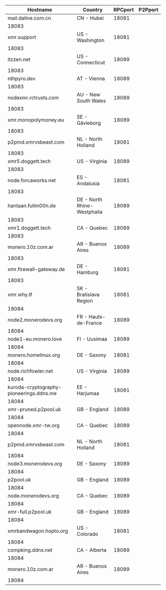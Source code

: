 Hostname | Country | RPCport | P2Pport
--- | --- | --- | ---
mail.daline.com.cn | CN - Hubei | 18081
 | 18083
xmr.support | US - Washington | 18081
 | 18083
itzzen.net | US - Connecticut | 18089
 | 18083
nthpyro.dev | AT - Vienna | 18089
 | 18083
nodexmr.rctrusts.com | AU - New South Wales | 18089
 | 18083
xmr.monopolymoney.eu | SE - Gävleborg | 18089
 | 18083
p2pmd.xmrvsbeast.com | NL - North Holland | 18081
 | 18083
xmr5.doggett.tech | US - Virginia | 18089
 | 18083
node.forcaworks.net | ES - Andalusia | 18081
 | 18083
hantaan.fullm00n.de | DE - North Rhine-Westphalia | 18089
 | 18083
xmr1.doggett.tech | CA - Quebec | 18089
 | 18083
monero.10z.com.ar | AR - Buenos Aires | 18089
 | 18083
xmr.firewall-gateway.de | DE - Hamburg | 18081
 | 18083
xmr.why.tf | SK - Bratislava Region | 18081
 | 18084
node2.monerodevs.org | FR - Hauts-de-France | 18089
 | 18084
node1-eu.monero.love | FI - Uusimaa | 18089
 | 18084
monero.homelinux.org | DE - Saxony | 18081
 | 18084
node.richfowler.net | US - Virginia | 18089
 | 18084
kuroda-cryptography-pioneerings.ddns.me | EE - Harjumaa | 18081
 | 18084
xmr-pruned.p2pool.uk | GB - England | 18089
 | 18084
opennode.xmr-tw.org | CA - Quebec | 18089
 | 18084
p2pmd.xmrvsbeast.com | NL - North Holland | 18081
 | 18084
node3.monerodevs.org | DE - Saxony | 18089
 | 18084
p2pool.uk | GB - England | 18089
 | 18084
node.monerodevs.org | CA - Quebec | 18089
 | 18084
xmr-full.p2pool.uk | GB - England | 18089
 | 18084
xmrbandwagon.hopto.org | US - Colorado | 18081
 | 18084
compking.ddns.net | CA - Alberta | 18089
 | 18084
monero.10z.com.ar | AR - Buenos Aires | 18089
 | 18084
